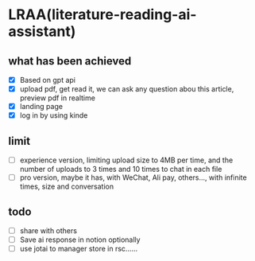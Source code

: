 # LRAA(literature-reading-ai-assistant)

## what has been achieved
- [x] Based on gpt api
- [x] upload pdf, get read it, we can ask any question abou this article, preview pdf in realtime
- [x] landing page
- [x] log in by using kinde

## limit
- [ ] experience version, limiting upload size to 4MB per time, and the number of uploads to 3 times and 10 times to chat in each file
- [ ] pro version, maybe it has, with WeChat, Ali pay, others..., with infinite times, size and conversation

## todo
- [ ] share with others
- [ ] Save ai response in notion optionally
- [ ] use jotai to manager store in rsc......
